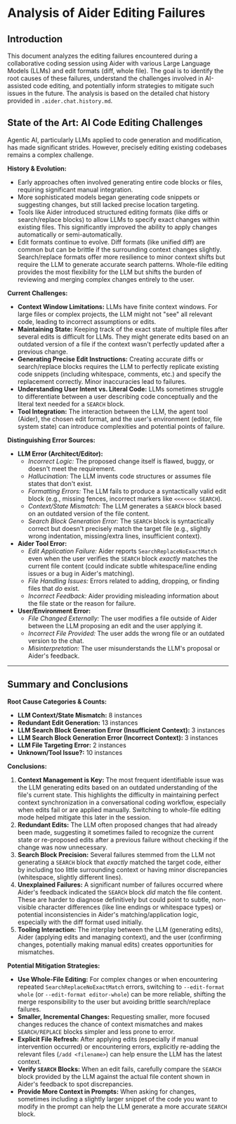 # Analysis of Aider Editing Failures

## Introduction

This document analyzes the editing failures encountered during a collaborative coding session using Aider with various Large Language Models (LLMs) and edit formats (diff, whole file). The goal is to identify the root causes of these failures, understand the challenges involved in AI-assisted code editing, and potentially inform strategies to mitigate such issues in the future. The analysis is based on the detailed chat history provided in `.aider.chat.history.md`.

## State of the Art: AI Code Editing Challenges

Agentic AI, particularly LLMs applied to code generation and modification, has made significant strides. However, precisely editing existing codebases remains a complex challenge.

**History & Evolution:**
*   Early approaches often involved generating entire code blocks or files, requiring significant manual integration.
*   More sophisticated models began generating code snippets or suggesting changes, but still lacked precise location targeting.
*   Tools like Aider introduced structured editing formats (like diffs or search/replace blocks) to allow LLMs to specify exact changes within existing files. This significantly improved the ability to apply changes automatically or semi-automatically.
*   Edit formats continue to evolve. Diff formats (like unified diff) are common but can be brittle if the surrounding context changes slightly. Search/replace formats offer more resilience to minor context shifts but require the LLM to generate accurate search patterns. Whole-file editing provides the most flexibility for the LLM but shifts the burden of reviewing and merging complex changes entirely to the user.

**Current Challenges:**
*   **Context Window Limitations:** LLMs have finite context windows. For large files or complex projects, the LLM might not "see" all relevant code, leading to incorrect assumptions or edits.
*   **Maintaining State:** Keeping track of the exact state of multiple files after several edits is difficult for LLMs. They might generate edits based on an outdated version of a file if the context wasn't perfectly updated after a previous change.
*   **Generating Precise Edit Instructions:** Creating accurate diffs or search/replace blocks requires the LLM to perfectly replicate existing code snippets (including whitespace, comments, etc.) and specify the replacement correctly. Minor inaccuracies lead to failures.
*   **Understanding User Intent vs. Literal Code:** LLMs sometimes struggle to differentiate between a user describing code conceptually and the literal text needed for a `SEARCH` block.
*   **Tool Integration:** The interaction between the LLM, the agent tool (Aider), the chosen edit format, and the user's environment (editor, file system state) can introduce complexities and potential points of failure.

**Distinguishing Error Sources:**
*   **LLM Error (Architect/Editor):**
    *   *Incorrect Logic:* The proposed change itself is flawed, buggy, or doesn't meet the requirement.
    *   *Hallucination:* The LLM invents code structures or assumes file states that don't exist.
    *   *Formatting Errors:* The LLM fails to produce a syntactically valid edit block (e.g., missing fences, incorrect markers like `<<<<<<< SEARCH`).
    *   *Context/State Mismatch:* The LLM generates a `SEARCH` block based on an outdated version of the file content.
    *   *Search Block Generation Error:* The `SEARCH` block is syntactically correct but doesn't precisely match the target file (e.g., slightly wrong indentation, missing/extra lines, insufficient context).
*   **Aider Tool Error:**
    *   *Edit Application Failure:* Aider reports `SearchReplaceNoExactMatch` even when the user verifies the `SEARCH` block *exactly* matches the current file content (could indicate subtle whitespace/line ending issues or a bug in Aider's matching).
    *   *File Handling Issues:* Errors related to adding, dropping, or finding files that *do* exist.
    *   *Incorrect Feedback:* Aider providing misleading information about the file state or the reason for failure.
*   **User/Environment Error:**
    *   *File Changed Externally:* The user modifies a file outside of Aider between the LLM proposing an edit and the user applying it.
    *   *Incorrect File Provided:* The user adds the wrong file or an outdated version to the chat.
    *   *Misinterpretation:* The user misunderstands the LLM's proposal or Aider's feedback.

---

## Summary and Conclusions

**Root Cause Categories & Counts:**

*   **LLM Context/State Mismatch:** 8 instances
*   **Redundant Edit Generation:** 13 instances
*   **LLM Search Block Generation Error (Insufficient Context):** 3 instances
*   **LLM Search Block Generation Error (Incorrect Context):** 3 instances
*   **LLM File Targeting Error:** 2 instances
*   **Unknown/Tool Issue?:** 10 instances

**Conclusions:**

1.  **Context Management is Key:** The most frequent identifiable issue was the LLM generating edits based on an outdated understanding of the file's current state. This highlights the difficulty in maintaining perfect context synchronization in a conversational coding workflow, especially when edits fail or are applied manually. Switching to whole-file editing mode helped mitigate this later in the session.
2.  **Redundant Edits:** The LLM often proposed changes that had already been made, suggesting it sometimes failed to recognize the current state or re-proposed edits after a previous failure without checking if the change was now unnecessary.
3.  **Search Block Precision:** Several failures stemmed from the LLM not generating a `SEARCH` block that *exactly* matched the target code, either by including too little surrounding context or having minor discrepancies (whitespace, slightly different lines).
4.  **Unexplained Failures:** A significant number of failures occurred where Aider's feedback indicated the `SEARCH` block *did* match the file content. These are harder to diagnose definitively but could point to subtle, non-visible character differences (like line endings or whitespace types) or potential inconsistencies in Aider's matching/application logic, especially with the diff format used initially.
5.  **Tooling Interaction:** The interplay between the LLM (generating edits), Aider (applying edits and managing context), and the user (confirming changes, potentially making manual edits) creates opportunities for mismatches.

**Potential Mitigation Strategies:**

*   **Use Whole-File Editing:** For complex changes or when encountering repeated `SearchReplaceNoExactMatch` errors, switching to `--edit-format whole` (or `--edit-format editor-whole`) can be more reliable, shifting the merge responsibility to the user but avoiding brittle search/replace failures.
*   **Smaller, Incremental Changes:** Requesting smaller, more focused changes reduces the chance of context mismatches and makes `SEARCH/REPLACE` blocks simpler and less prone to error.
*   **Explicit File Refresh:** After applying edits (especially if manual intervention occurred) or encountering errors, explicitly re-adding the relevant files (`/add <filename>`) can help ensure the LLM has the latest context.
*   **Verify `SEARCH` Blocks:** When an edit fails, carefully compare the `SEARCH` block provided by the LLM against the actual file content shown in Aider's feedback to spot discrepancies.
*   **Provide More Context in Prompts:** When asking for changes, sometimes including a slightly larger snippet of the code you want to modify in the prompt can help the LLM generate a more accurate `SEARCH` block.